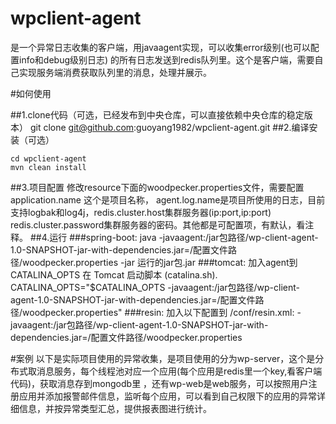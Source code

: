# wpclient-agent
  是一个异常日志收集的客户端，用javaagent实现，可以收集error级别(也可以配置info和debug级别日志)
  的所有日志发送到redis队列里。这个是客户端，需要自己实现服务端消费获取队列里的消息，处理并展示。
 

#如何使用

##1.clone代码（可选，已经发布到中央仓库，可以直接依赖中央仓库的稳定版本）
    git clone git@github.com:guoyang1982/wpclient-agent.git
##2.编译安装（可选）

    cd wpclient-agent
    mvn clean install
##3.项目配置
    修改resource下面的woodpecker.properties文件，需要配置application.name 这个是项目名称，
    agent.log.name是项目所使用的日志，目前支持logbak和log4j，redis.cluster.host集群服务器(ip:port,ip:port)
    redis.cluster.password集群服务器的密码。其他都是可配置项，有默认，看注释。
##4.运行
    ###spring-boot:
    java -javaagent:/jar包路径/wp-client-agent-1.0-SNAPSHOT-jar-with-dependencies.jar=/配置文件路径/woodpecker.properties 
    -jar 运行的jar包.jar
    ###tomcat:
    加入agent到CATALINA_OPTS 在 Tomcat 启动脚本 (catalina.sh).
    CATALINA_OPTS="$CATALINA_OPTS -javaagent:/jar包路径/wp-client-agent-1.0-SNAPSHOT-jar-with-dependencies.jar=/配置文件路径/woodpecker.properties"
    ###resin:
    加入以下配置到 /conf/resin.xml:
    <jvm-arg>-javaagent:/jar包路径/wp-client-agent-1.0-SNAPSHOT-jar-with-dependencies.jar=/配置文件路径/woodpecker.properties</jvm-arg>
    
#案例
   以下是实际项目使用的异常收集，是项目使用的分为wp-server，这个是分布式取消息服务，每个线程池对应一个应用(每个应用是redis里一个key,看客户端代码)，获取消息存到mongodb里
   ，还有wp-web是web服务，可以按照用户注册应用并添加报警邮件信息，监听每个应用，可以看到自己权限下的应用的异常详细信息，并按异常类型汇总，提供报表图进行统计。
   



